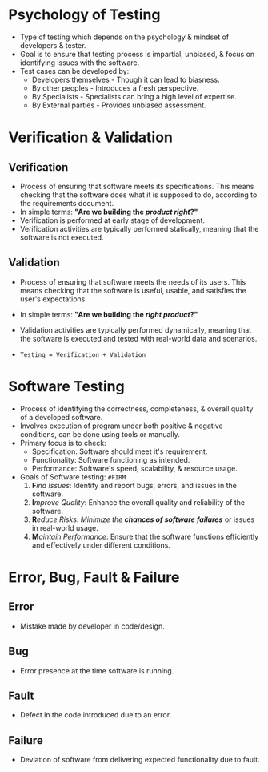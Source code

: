 # Psychology of Testing
- Type of testing which depends on the psychology & mindset of developers & tester.
- Goal is to ensure that testing process is impartial, unbiased, & focus on identifying issues with the software.
- Test cases can be developed by:
	- Developers themselves - Though it can lead to biasness.
	- By other peoples - Introduces a fresh perspective.
	- By Specialists - Specialists can bring a high level of expertise.
	- By External parties - Provides unbiased assessment.

# Verification & Validation
## Verification
- Process of ensuring that software meets its specifications. This means checking that the software does what it is supposed to do, according to the requirements document.
- In simple terms: **"Are we building the *product right*?"**
- Verification is performed at early stage of development.
- Verification activities are typically performed statically, meaning that the software is not executed.

## Validation
- Process of ensuring that software meets the needs of its users. This means checking that the software is useful, usable, and satisfies the user's expectations.
- In simple terms: **"Are we building the *right product*?"**
- Validation activities are typically performed dynamically, meaning that the software is executed and tested with real-world data and scenarios.

- `Testing = Verification + Validation`

# Software Testing
- Process of identifying the correctness, completeness, & overall quality of a developed software.
- Involves execution of program under both positive & negative conditions, can be done using tools or manually.
- Primary focus is to check:
	- Specification: Software should meet it's requirement.
	- Functionality: Software functioning as intended.
	- Performance: Software's speed, scalability, & resource usage.
- Goals of Software testing: `#FIRM`
	1. **F**_ind Issues_: Identify and report bugs, errors, and issues in the software.
	2. **I**_mprove Quality_: Enhance the overall quality and reliability of the software.
	3. **R**_educe Risks_: _Minimize the **chances of software failures**_ or issues in real-world usage.
	4. **M**_aintain Performance_: Ensure that the software functions efficiently and effectively under different conditions.
# Error, Bug, Fault & Failure
## Error
- Mistake made by developer in code/design.
## Bug
- Error presence at the time software is running.
## Fault
- Defect in the code introduced due to an error.
## Failure
- Deviation of software from delivering expected functionality due to fault.

